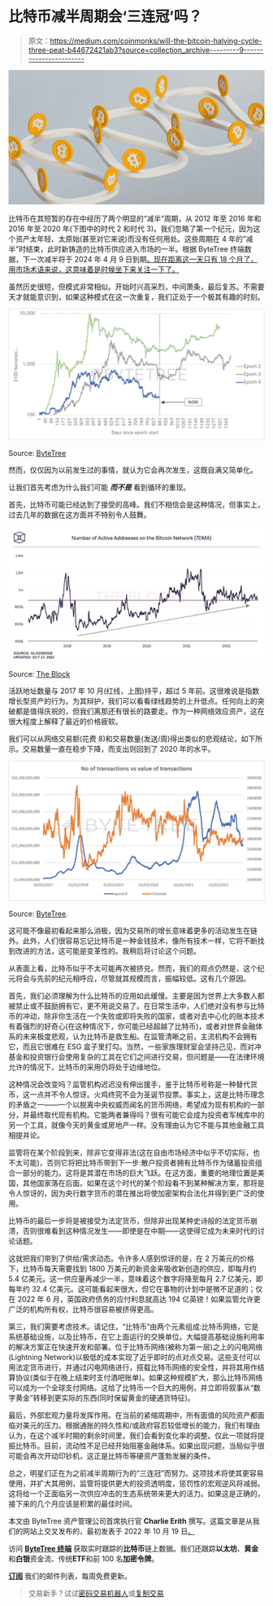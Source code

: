# 比特币减半周期会‘三连冠’吗？

> 原文：<https://medium.com/coinmonks/will-the-bitcoin-halving-cycle-three-peat-b44672421ab3?source=collection_archive---------9----------------------->

![](img/ae3787b20cb3d1bb66f6c71f47e9ff3e.png)

比特币在其短暂的存在中经历了两个明显的“减半”周期，从 2012 年至 2016 年和 2016 年至 2020 年(下图中的时代 2 和时代 3)。我们忽略了第一个纪元，因为这个资产太年轻、太原始(甚至对它来说)而没有任何用处。这些周期在 4 年的“减半”时结束，此时新铸造的比特币供应进入市场的一半。根据 ByteTree 终端数据，下一次减半将于 2024 年 4 月 9 日到期[。现在距离这一天只有 18 个月了，用市场术语来说，这意味着是时候坐下来关注一下了。](https://terminal.bytetree.com/bitcoin/blockchain)

虽然历史很短，但模式非常相似。开始时兴高采烈，中间萧条，最后复苏。不需要天才就能意识到，如果这种模式在这一次重复，我们正处于一个极其有趣的时刻。

![](img/0710eeb3efa389a828fb02a3946ef73f.png)

Source: [ByteTree](https://bytetree.com/api)

然而，仅仅因为以前发生过的事情，就认为它会再次发生，这既自满又简单化。

让我们首先考虑为什么我们可能 ***而不是*** 看到循环的重现。

首先，比特币可能已经达到了接受的高峰。我们不相信会是这种情况，但事实上，过去几年的数据在这方面并不特别令人鼓舞。

![](img/996385be121626e863f374c9c7a38663.png)

Source: [The Block](https://www.theblock.co/data/on-chain-metrics/bitcoin)

活跃地址数量与 2017 年 10 月(红线，上图)持平，超过 5 年前。这很难说是指数增长型资产的行为。为其辩护，我们可以看看绿线趋势的上升低点。任何向上的突破都是值得庆祝的，但我们离那还有很长的路要走。作为一种网络效应资产，这在很大程度上解释了最近的价格疲软。

我们可以从网络交易额(花费 8)和交易数量(发送/周)得出类似的悲观结论，如下所示。交易数量一直在稳步下降，而支出则回到了 2020 年的水平。

![](img/07aa249ade768c74b6f0e422e0af56e7.png)

Source: [ByteTree](https://bytetree.com/api).

这可能不像最初看起来那么消极，因为交易所的增长意味着更多的活动发生在链外。此外，人们很容易忘记比特币是一种金钱技术，像所有技术一样，它将不断找到改进的方法，这可能是变革性的。我稍后将讨论这个问题。

从表面上看，比特币似乎不太可能再次被挤兑。然而，我们的观点仍然是，这个纪元将会与先前的纪元相呼应，尽管就其规模而言，振幅较低。这有几个原因。

首先，我们必须理解为什么比特币的应用如此缓慢。主要是因为世界上大多数人都被禁止或不鼓励拥有它，更不用说交易了。在日常生活中，人们绝对没有参与比特币的冲动，除非你生活在一个失败或即将失败的国家，或者对去中心化的账本技术有着强烈的好奇心(在这种情况下，你可能已经超越了比特币)，或者对世界金融体系的未来极度悲观，认为比特币是救生船。在监管清晰之前，主流机构不会拥有它，而且它很难在 ESG 盒子里打勾。当然，一些家族理财室会坚持己见，而对冲基金和投资银行会使用复杂的工具在它们之间进行交易，但问题是——在法律环境允许的情况下，比特币的采用仍将处于边缘地位。

这种情况会改变吗？监管机构迟迟没有伸出援手，鉴于比特币号称是一种替代货币，这一点并不令人惊讶。火鸡终究不会为圣诞节投票。事实上，这是比特币理念的矛盾之一——一个以脱离中央权威而闻名的货币网络，希望成为现有机构的一部分，并最终取代现有机构。它能两者兼得吗？很有可能它会成为投资者军械库中的另一个工具，就像今天的黄金或房地产一样。没有理由认为它不能与其他金融工具相提并论。

监管将在某个阶段到来，除非它变得非法(这在自由市场经济中似乎不切实际，也不太可能)，否则它将把比特币带到下一步:散户投资者拥有比特币作为储蓄投资组合一部分的能力。这将是其潜在市场的巨大飞跃。在这方面，重要的地理位置是美国，其他国家落在后面。如果在这个时代的某个阶段看不到某种解决方案，那将是令人惊讶的，因为央行数字货币的潜在推出将使加密架构合法化并得到更广泛的使用。

比特币的最后一步将是被接受为法定货币，但除非出现某种史诗般的法定货币崩溃，否则很难看到这种情况发生——即使是在中期——这使得它成为未来时代的讨论话题。

这就把我们带到了供给/需求动态。令许多人感到惊讶的是，在 2 万美元的价格下，比特币每天需要找到 1800 万美元的新资金来吸收新创造的供应，即每月约 5.4 亿美元。这一供应量再减少一半，意味着这个数字将降至每月 2.7 亿美元，即每年约 32.4 亿美元。这可能看起来很大，但它在事物的计划中是微不足道的；仅在 2022 年 6 月，英国政府债务的应付利息就高达 194 亿英镑！如果监管允许更广泛的机构所有权，比特币很容易被挤得更高。

第三，我们需要考虑技术。请记住，“比特币”由两个元素组成:比特币网络，它是系统基础设施，以及比特币，在它上面运行的交换单位。大幅提高基础设施利用率的解决方案正在快速开发和部署。位于比特币网络(被称为第一层)之上的闪电网络(Lightning Network)以极低的成本实现了近乎即时的点对点交易。这些支付可以用法定货币进行，并通过闪电网络进行，搭载比特币网络的安全性，并将其用作结算协议(类似于在晚上结束时支付酒吧账单)。如果这种规模扩大，那么比特币网络可以成为一个全球支付网络。这给了比特币一个巨大的用例，并立即将叙事从“数字黄金”转移到更实际的东西(同时保留黄金的硬通货特征)。

最后，外部宏观力量将发挥作用。在当前的紧缩周期中，所有面值的风险资产都面临对美元的压力。根据通胀的持久性和/或政府容忍较低增长的能力，我们有理由认为，在这个减半时期的剩余时间里，我们会看到变化率的调整。仅此一项就将提振比特币。目前，流动性不足已经开始阻塞金融体系。如果出现问题，当局似乎很可能会再次开动印钞机，这正是比特币等硬资产蓬勃发展的条件。

总之，明星们正在为之前减半周期行为的“三连冠”而努力。这项技术将使其更容易使用，并扩大其用例，监管将提供更大的投资透明度，惩罚性的宏观逆风将减弱。这将给一个正面临另一次供应冲击的生态系统带来更大的活力。如果这是正确的，接下来的几个月应该是积累的最佳时间。

本文由 ByteTree 资产管理公司首席执行官 **Charlie Erith** 撰写。这篇文章是从我们的网站上交叉发布的，最初发表于 2022 年 10 月 19 日[。](https://bytetree.com/research/2022/10/will-the-bitcoin-halving-cycle-three-peat/)

访问 [**ByteTree 终端**](https://terminal.bytetree.com/) 获取实时跟踪的**比特币**链上数据。我们还跟踪**以太坊**、**黄金**和**白银**资金流、传统**ETF**和前 100 名**加密令牌**。

[**订阅**](https://bytetree.com/mailing) 我们的邮件列表，每周免费更新。

> 交易新手？试试[密码交易机器人](/coinmonks/crypto-trading-bot-c2ffce8acb2a)或[复制交易](/coinmonks/top-10-crypto-copy-trading-platforms-for-beginners-d0c37c7d698c)